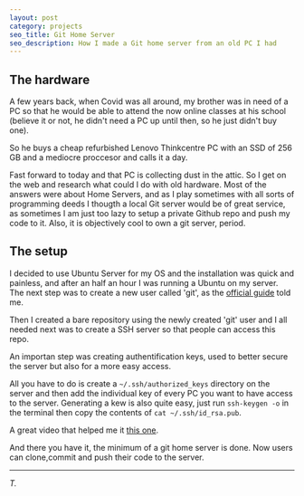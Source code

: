 ```yaml
---
layout: post
category: projects
seo_title: Git Home Server
seo_description: How I made a Git home server from an old PC I had 
---
```


## The hardware

A few years back, when Covid was all around, my brother was in need of a PC 
so that he would be able to attend the now online classes at his school 
(believe it or not, he didn't need a PC up until then, so he just didn't buy one).

So he buys a cheap refurbished Lenovo Thinkcentre PC with an SSD of 256 GB and 
a mediocre proccesor and calls it a day.

Fast forward to today and that PC is collecting dust in the attic.
So I get on the web and research what could I do with old hardware.
Most of the answers were about Home Servers, and as I play sometimes with all sorts of 
programming deeds I thougth a local Git server would be of great service, as sometimes I am just
too lazy to setup a private Github repo and push my code to it.
Also, it is objectively cool to own a git server, period.

## The setup

I decided to use Ubuntu Server for my OS and the installation was quick and painless,
and after an half an hour I was running a Ubuntu on my server. 
The next step was to create a new user called 'git', as the [official guide](https://git-scm.com/book/en/v2/Git-on-the-Server-Setting-Up-the-Server) told me.

Then I created a bare repository using the newly created 'git' user and I all needed next was to 
create a SSH server so that people can access this repo.

An importan step was creating authentification keys, used to better secure the server but also for
a more easy access.

All you have to do is create a `~/.ssh/authorized_keys` directory on the server and then add the individual key of every PC you want to have access to the server. Generating a kew is also quite easy, just run `ssh-keygen -o` in the terminal then copy the contents of `cat ~/.ssh/id_rsa.pub`.

A great video that helped me it [this one](https://www.youtube.com/watch?v=ju9loeXNVW0).

And there you have it, the minimum of a git home server is done.
Now users can clone,commit and push their code to the server.

---

*T.*
